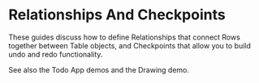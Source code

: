 # Relationships And Checkpoints

These guides discuss how to define Relationships that connect Rows together
between Table objects, and Checkpoints that allow you to build undo and redo
functionality.

See also the Todo App demos and the Drawing demo.
